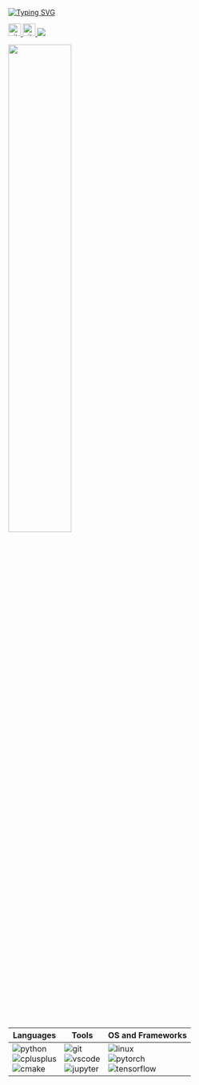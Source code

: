 <!--
### :wave: Nice to meet you！  

This is Digital2Slave, programmer based in Guangdong, China. 

- 😄 My name is Digital2Slave.
- 🌱 I’m currently learning how to enjoy life and work.
- 📫 How to reach me: [digital_slave@126.com](digital_slave@126.com)
- ⚡ Fun fact: mobile games, animations, movies and reading.
-->

<p align="left">
<a href="https://github.com/Digital2Slave">
	<img src="https://readme-typing-svg.demolab.com?font=Georgia&size=18&duration=2000&pause=100&multiline=true&width=500&height=100&lines=AI+Engineer;DeepLearning+Model+Training+%7C+Deploying;Major+in+Computer+Vision" alt="Typing SVG" />
</a><p>

<a href="https://github.com/Digital2Slave"> 
    <img src="https://komarev.com/ghpvc/?username=Digital2Slave&color=blue" height="25px" alt="github follow" /> </a>
<a href="https://github.com/Digital2Slave?tab=followers"> 
    <img src="https://img.shields.io/github/followers/Digital2Slave?label=Followers&style=plastic" height="25px" alt="github follow" /> </a>
<!-- <a href="digital_slave@126.com"> 
    <img src="https://img.shields.io/badge/126-%23D14836.svg?&style=plastic&logo=gmail&logoColor=white" height="25px" alt="Email" /></a> -->
<!-- <a href="https://www.zhihu.com/people/Digital2Slave">
    <img src="https://img.shields.io/badge/知乎-0079FF.svg?style=plastic&logo=zhihu&logoColor=white" height="25px" alt="知乎" /></a> -->
<!-- <a href="https://space.bilibili.com/38040688">
    <img src="https://img.shields.io/badge/bilibili-0079FF.svg?style=plastic&logo=bilibili&logoColor=white" height="25px" alt="bilibili" /></a> -->
    <img src="https://profile-counter.glitch.me/Digital2Slave/count.svg" />
</p> 

<img style="width: 50%" align="medium" src="https://github-readme-stats.vercel.app/api?username=Digital2Slave&show_icons=true&hide_border=true&count_private=true" />

| Languages | Tools | OS and Frameworks |
| ----------- | ---------- | -------------------- |
|<img alt="python" src="https://img.shields.io/badge/Python-3776AB?style=flat-square&logo=python&logoColor=white" > <br> <img alt="cplusplus" src="https://img.shields.io/badge/C%2B%2B-00599C?style=flat-square&logo=c%2B%2B&logoColor=white" > <br> <img alt="cmake" src="https://img.shields.io/badge/CMake-064F8C?style=flat-square&logo=cmake&logoColor=white" > | <img alt="git" src="https://img.shields.io/badge/Git-F05032?style=flat-square&logo=git&logoColor=white" > <br> <img alt="vscode" src="https://img.shields.io/badge/vscode-0078D4?style=flat-square&logo=visual%20studio%20code&logoColor=white" > <br> <img alt="jupyter" src="https://img.shields.io/badge/Jupyter-F37626.svg?&style=flat-square&logo=Jupyter&logoColor=white" > | <img alt="linux" src="https://img.shields.io/badge/Linux-FCC624?style=flat-square&logo=linux&logoColor=black" > <br> <img alt="pytorch" src="https://img.shields.io/badge/Pytorch-facebook-orange" > <br> <img alt="tensorflow" src="https://img.shields.io/badge/tensorflow-goolge-yellow" >|

<!-- ### Code languages

<p align="left">
  <img alt="python" src="https://img.shields.io/badge/Python-3776AB?style=flat-square&logo=python&logoColor=white" >
  <img alt="cplusplus" src="https://img.shields.io/badge/C%2B%2B-00599C?style=flat-square&logo=c%2B%2B&logoColor=white" >
  <img alt="cuda" src="https://img.shields.io/badge/CUDA-00599C?style=flat-square&logo=c%2B%2B&logoColor=white" >
  <img alt="java" src="https://img.shields.io/badge/Java-00599C?style=flat-square&logo=Java&logoColor=white" >
  <img alt="html" src="https://img.shields.io/badge/HTML-239120?style=flat-square&logo=html5&logoColor=white" >
  <img alt="JavaScript" src="https://img.shields.io/badge/JavaScript-239120?style=flat-square&logo=JavaScript&logoColor=white" >
  <img alt="cmake" src="https://img.shields.io/badge/CMake-064F8C?style=flat-square&logo=cmake&logoColor=white" >
</p>

### Code tools

<p align="left">
  <img alt="git" src="https://img.shields.io/badge/Git-F05032?style=flat-square&logo=git&logoColor=white" >
  <img alt="vscode" src="https://img.shields.io/badge/vscode-0078D4?style=flat-square&logo=visual%20studio%20code&logoColor=white" >
  <img alt="jupyter" src="https://img.shields.io/badge/Jupyter-F37626.svg?&style=flat-square&logo=Jupyter&logoColor=white" >
  <img alt="pycharm" src="https://img.shields.io/badge/pycharm-0078D4?style=flat-square&logo=pycharm&logoColor=white" >
  <img alt="clion" src="https://img.shields.io/badge/clion-0078D4?style=flat-square&logo=clion&logoColor=white" >
  <img alt="github" src="https://img.shields.io/badge/GitHub-100000?style=flat-square&logo=github&logoColor=white" >
  <img alt="github-actions" src="https://img.shields.io/badge/GH_Actions-2088FF?style=flat-square&logo=github-actions&logoColor=white" >
  <img alt="latex" src="https://img.shields.io/badge/LaTeX-47A141?style=flat-square&logo=LaTeX&logoColor=white" >
  <img alt="visualstudio" src="https://img.shields.io/badge/visualstudio-0078D4?style=flat-square&logo=visualstudio&logoColor=white" >
</p>

### OS and Frameworks

<p align="left">
  <img alt="linux" src="https://img.shields.io/badge/Linux-FCC624?style=flat-square&logo=linux&logoColor=black" >
  <img alt="macOS" src="https://img.shields.io/badge/macOS-000000?style=flat-square&logo=apple&logoColor=white">
  <img alt="windows" src="https://img.shields.io/badge/windows-FCC624?style=flat-square&logo=windows&logoColor=black" >
  <img alt="pytorch" src="https://img.shields.io/badge/Pytorch-facebook-orange" >
  <img alt="tensorflow" src="https://img.shields.io/badge/tensorflow-goolge-yellow" >  
  <img alt="oneflow" src="https://img.shields.io/badge/OneFlow-EE4C2C?style=flat-square&logo=OneFlow&logoColor=white" >
  <img alt="numpy" src="https://img.shields.io/badge/Numpy-777BB4?style=flat-square&logo=numpy&logoColor=white" >
  <img alt="ubuntu" src="https://img.shields.io/badge/Ubuntu-E95420?style=flat-square&logo=ubuntu&logoColor=white" >
  <img alt="redmi" src="https://img.shields.io/badge/RedMi-%23FF0000.svg?style=flat-square&logo=redmi&logoColor=white">
</p> -->



<!-- version 0.2
![github](https://gimg2.baidu.com/image_search/src=http%3A%2F%2Fn.sinaimg.cn%2Ftranslate%2F20170909%2FzhNp-fykusey6446971.jpg&refer=http%3A%2F%2Fn.sinaimg.cn&app=2002&size=f9999,10000&q=a80&n=0&g=0n&fmt=auto?sec=1661653648&t=961693ac3cae4f894a41ac4a637beec8)

- 😄 My name is Digital2Slave.
- 🌱 I’m currently learning how to enjoy life and work.
- 📫 How to reach me: [digital_slave@126.com](digital_slave@126.com)
- ⚡ Fun fact: mobile games, animations, movies and reading.
-->

<!-- version 0.1
![Top Langs](https://github-readme-stats.vercel.app/api/top-langs/?username=Digital2Slave&layout=compact&theme=default)

### Hi there 👋

**digital2slave/digital2slave** is a ✨ _special_ ✨ repository because its `README.md` (this file) appears on your GitHub profile.

Here are some ideas to get you started:

- 🔭 I’m currently working on ...
- 🌱 I’m currently learning ...
- 👯 I’m looking to collaborate on ...
- 🤔 I’m looking for help with ...
- 💬 Ask me about ...
- 📫 How to reach me: ...
- 😄 Pronouns: ...
- ⚡ Fun fact: ...
-->

